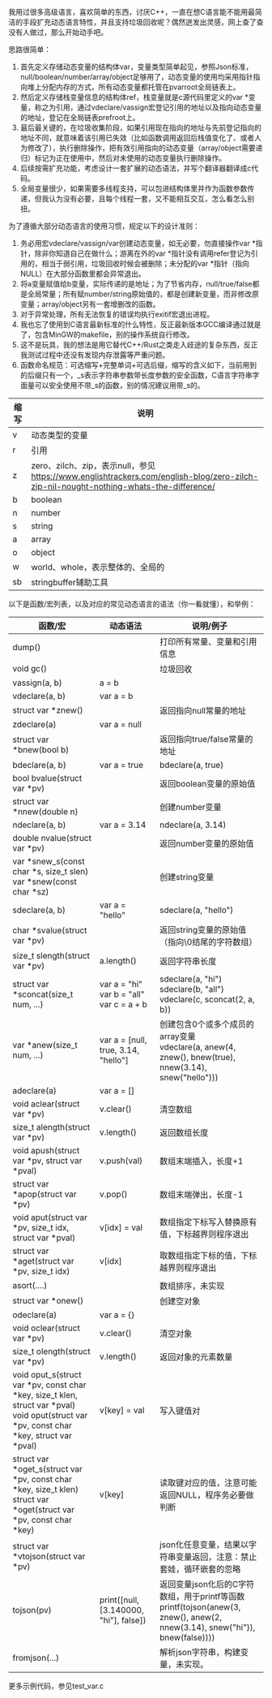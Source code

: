 我用过很多高级语言，喜欢简单的东西，讨厌C++，一直在想C语言能不能用最简洁的手段扩充动态语言特性，并且支持垃圾回收呢？偶然迸发出灵感，网上查了查没有人做过，那么开始动手吧。

思路很简单：

1. 首先定义存储动态变量的结构体var，变量类型简单起见，参照Json标准，null/boolean/number/array/object足够用了，动态变量的使用均采用指针指向堆上分配内存的方式，所有动态变量都托管在pvarroot全局链表上。
2. 然后定义存储栈变量信息的结构体ref，栈变量就是c源代码里定义的var *变量，称之为引用，通过vdeclare/vassign宏登记引用的地址以及指向动态变量的地址，登记在全局链表prefroot上。
3. 最后最关键的，在垃圾收集阶段，如果引用现在指向的地址与先前登记指向的地址不同，就意味着该引用已失效（比如函数调用返回后栈值变化了、或者人为修改了），执行删除操作，把有效引用指向的动态变量（array/object需要递归）标记为正在使用中，然后对未使用的动态变量执行删除操作。
4. 后续按需扩充功能，考虑设计一套扩展的动态语法，并写个翻译器翻译成c代码。
5. 全局变量很少，如果需要多线程支持，可以包进结构体里并作为函数参数传递，但我认为没有必要，且每个线程一套，又不能相互交互，怎么看怎么别扭。

为了遵循大部分动态语言的使用习惯，规定以下的设计准则：

1. 务必用宏vdeclare/vassign/var创建动态变量，如无必要，勿直接操作var *指针，除非你知道自己在做什么；游离在外的var *指针没有调用refer登记为引用的，相当于弱引用，垃圾回收时候会被删除；未分配的var *指针（指向NULL）在大部分函数里都会异常退出。
2. 将a变量赋值给b变量，实际传递的是地址；为了节省内存，null/true/false都是全局常量；所有赋number/string原始值的，都是创建新变量，而非修改原变量；array/object另有一套增删改的函数。
3. 对于异常处理，所有无法恢复的错误均执行exitif宏退出进程。
4. 我也忘了使用到C语言最新标准的什么特性，反正最新版本GCC编译通过就是了，包含MinGW的makefile，别的操作系统自行修改。
5. 这不是玩具，我的想法是用它替代C++/Rust之类走入歧途的复杂东西，反正我测试过程中还没有发现内存泄露等严重问题。
6. 函数命名规范：可选缩写+完整单词+可选后缀，缩写的含义如下，当前用到的后缀只有一个，_s表示字符串参数带长度参数的安全函数，C语言字符串字面量可以安全使用不带_s的函数，别的情况建议用带_s的。

|缩写|说明|
|-|-|
|v|动态类型的变量|
|r|引用|
|z|zero、zilch、zip，表示null，参见<https://www.englishtrackers.com/english-blog/zero-zilch-zip-nil-nought-nothing-whats-the-difference/>|
|b|boolean|
|n|number|
|s|string|
|a|array|
|o|object|
|w|world、whole，表示整体的、全局的|
|sb|stringbuffer辅助工具|

以下是函数/宏列表，以及对应的常见动态语言的语法（你一看就懂），和举例：

|函数/宏|动态语法|说明/例子|
|-|-|-|
|dump()||打印所有常量、变量和引用信息|
|void gc()||垃圾回收|
|vassign(a, b)|a = b||
|vdeclare(a, b)|var a = b||
|struct var *znew()||返回指向null常量的地址|
|zdeclare(a)|var a = null||
|struct var *bnew(bool b)||返回指向true/false常量的地址|
|bdeclare(a, b)|var a = true|bdeclare(a, true)|
|bool bvalue(struct var *pv)||返回boolean变量的原始值|
|struct var *nnew(double n)||创建number变量|
|ndeclare(a, b)|var a = 3.14|ndeclare(a, 3.14)|
|double nvalue(struct var *pv)||返回number变量的原始值|
|var *snew_s(const char *s, size_t slen)<br>var *snew(const char *sz)||创建string变量|
|sdeclare(a, b)|var a = "hello"|sdeclare(a, "hello")|
|char *svalue(struct var *pv)||返回string变量的原始值（指向\0结尾的字符数组）|
|size_t slength(struct var *pv)|a.length()|返回字符串长度|
|struct var *sconcat(size_t num, ...)|var a = "hi"<br>var b = "all"<br>var c = a + b|sdeclare(a, "hi")<br>sdeclare(b, "all")<br>vdeclare(c, sconcat(2, a, b))|
|var *anew(size_t num, ...)|var a = [null, true, 3.14, "hello"]|创建包含0个或多个成员的array变量<br>vdeclare(a, anew(4, znew(), bnew(true), nnew(3.14), snew("hello")))|
|adeclare(a)|var a = []||
|void aclear(struct var *pv)|v.clear()|清空数组|
|size_t alength(struct var *pv)|v.length()|返回数组长度|
|void apush(struct var *pv, struct var *pval)|v.push(val)|数组末端插入，长度+1|
|struct var *apop(struct var *pv)|v.pop()|数组末端弹出，长度-1|
|void aput(struct var *pv, size_t idx, struct var *pval)|v[idx] = val|数组指定下标写入替换原有值，下标越界则程序退出|
|struct var *aget(struct var *pv, size_t idx)|v[idx]|取数组指定下标的值，下标越界则程序退出|
|asort(....)||数组排序，未实现|
|struct var *onew()||创建空对象|
|odeclare(a)|var a = {}||
|void oclear(struct var *pv)|v.clear()|清空对象|
|size_t olength(struct var *pv)|v.length()|返回对象的元素数量|
|void oput_s(struct var *pv, const char *key, size_t klen, struct var *pval)<br>void oput(struct var *pv, const char *key, struct var *pval)|v[key] = val|写入键值对|
|struct var *oget_s(struct var *pv, const char *key, size_t klen)<br>struct var *oget(struct var *pv, const char *key)|v[key]|读取键对应的值，注意可能返回NULL，程序务必要做判断|
|struct var *vtojson(struct var *pv)||json化任意变量，结果以字符串变量返回，注意：禁止套娃，循环嵌套的忽略|
|tojson(pv)|print([null, [3.140000, "hi"], false])|返回变量json化后的C字符数组，用于printf等函数<br>printf(tojson(anew(3, znew(), anew(2, nnew(3.14), snew("hi")), bnew(false))))|
|fromjson(...)||解析json字符串，构建变量，未实现。|

更多示例代码，参见test_var.c




